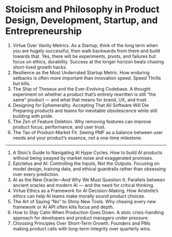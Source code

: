 # Stoicism and Philosophy in Product Design, Development, Startup, and Entrepreneurship

1. Virtue Over Vanity Metrics. As a Startup, think of the long term when you are hugely successful, then walk backwards from there and build towards that. Yes, there will be experiments, pivots, and failures but focus on ethics, durability. Success at the longer horizon beats chasing short-lived growth hacks.
2. Resilience as the Most Underrated Startup Metric. How enduring setbacks is often more important than innovation speed. Speed Thrills but kills.
3. The Ship of Theseus and the Ever-Evolving Codebase. A thought experiment on whether a product that’s entirely rewritten is still “the same” product — and what that means for brand, UX, and trust.
4. Designing for Ephemerality. Accepting That All Software Will Die
Preparing products and teams for inevitable obsolescence while still building with pride.
5. The Zen of Feature Deletion. Why removing features can improve product focus, performance, and user trust.
6. The Tao of Product-Market Fit. Seeing PMF as a balance between user needs and your product’s essence, not a one-time milestone.

---

1. A Stoic’s Guide to Navigating AI Hype Cycles. How to build AI products without being swayed by market noise and exaggerated promises.
2. Epictetus and AI: Controlling the Inputs, Not the Outputs. Focusing on model design, training data, and ethical guardrails rather than obsessing over every prediction.
3. AI as the New Oracle—And Why We Must Question It. Parallels between ancient oracles and modern AI — and the need for critical thinking.
4. Virtue Ethics as a Framework for AI Decision-Making. How Aristotle’s ethics can help AI teams make morally sound product choices.
5. The Art of Saying “No” to Shiny New Tools. Why chasing every new framework or AI API often kills focus and depth.
6. How to Stay Calm When Production Goes Down. A stoic crisis-handling approach for developers and product managers under pressure.
7. Choosing Principles Over Short-Term Growth. Founders and PMs making product calls with long-term integrity over quarterly wins.